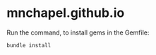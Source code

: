 # mnchapel.github.io

Run the command, to install gems in the Gemfile:

```console
bundle install
```
